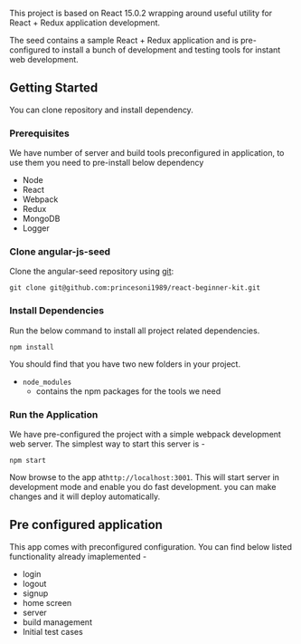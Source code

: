 This project is based on React 15.0.2 wrapping around useful utility for React + Redux application development.

The seed contains a sample React + Redux application and is pre-configured to install a bunch of development and testing tools for instant web development.

## Getting Started

You can clone repository and install dependency.

### Prerequisites

We have number of server and build tools preconfigured in application, to use them you need to pre-install below dependency

* Node
* React
* Webpack
* Redux
* MongoDB
* Logger

### Clone angular-js-seed

Clone the angular-seed repository using [git](https://git-scm.com/book/en/v2/Getting-Started-Installing-Git):

```
git clone git@github.com:princesoni1989/react-beginner-kit.git
```

### Install Dependencies

Run the below command to install all project related dependencies.

```
npm install
```

You should find that you have two new folders in your project.

* `node_modules`
  - contains the npm packages for the tools we need

### Run the Application

We have pre-configured the project with a simple webpack development web server. The simplest way to start this server is -

```
npm start
```

Now browse to the app at`http://localhost:3001`. This will start server in development mode and enable you do fast development. you can make changes and it will deploy automatically.

## Pre configured application

This app comes with preconfigured configuration. You can find below listed functionality already imaplemented -

* login
* logout
* signup
* home screen
* server
* build management
* Initial test cases


